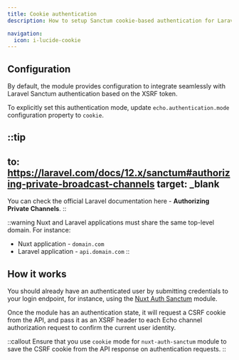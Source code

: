```yaml
---
title: Cookie authentication
description: How to setup Sanctum cookie-based authentication for Laravel Echo.

navigation:
  icon: i-lucide-cookie
---
```


## Configuration

By default, the module provides configuration to integrate seamlessly with Laravel Sanctum authentication based on the XSRF token.

To explicitly set this authentication mode, update `echo.authentication.mode` configuration property to `cookie`.

::tip
---
to: https://laravel.com/docs/12.x/sanctum#authorizing-private-broadcast-channels
target: _blank
---
You can check the official Laravel documentation here - **Authorizing Private Channels**.
::

::warning
Nuxt and Laravel applications must share the same top-level domain. For instance:
- Nuxt application - `domain.com`
- Laravel application - `api.domain.com`
::

## How it works

You should already have an authenticated user by submitting credentials to your login endpoint, 
for instance, using the [Nuxt Auth Sanctum](https://sanctum.manchenkoff.me) module.

Once the module has an authentication state, it will request a CSRF cookie from the API, 
and pass it as an XSRF header to each Echo channel authorization request to confirm the current user identity.

::callout
Ensure that you use `cookie` mode for `nuxt-auth-sanctum` module 
to save the CSRF cookie from the API response on authentication requests.
::
